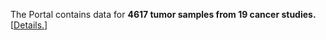 <P>The Portal contains data for <b>4617 tumor samples from 19 cancer studies.</b> [<a href='data_sets.jsp'>Details.</a>]</p>
<script type='text/javascript' src='https://www.google.com/jsapi'></script>
<script type='text/javascript'>
google.load('visualization', '1.0', {'packages':['corechart']});
google.setOnLoadCallback(drawChart);
function drawChart() {
var data = new google.visualization.DataTable();
data.addColumn('string', 'Cancer Study');
data.addColumn('number', 'Samples');
data.addRows([['Bladder Urothelial Carcinoma (TCGA)', 35],
['Breast Invasive Carcinoma (TCGA)', 730],
['Cervical Squamous Cell Carcinoma (TCGA)', 36],
['Colon and Rectum Adenocarcinoma (TCGA)', 574],
['Glioblastoma Multiforme (TCGA)', 577],
['Head and Neck Squamous Cell Carcinoma (TCGA)', 127],
['Kidney Renal Clear Cell Carcinoma (TCGA)', 502],
['Kidney Renal Papillary Cell Carcinoma (TCGA)', 43],
['Acute Myeloid Leukemia (TCGA)', 199],
['Brain Lower Grade Glioma (TCGA)', 58],
['Liver Hepatocellular Carcinoma (TCGA)', 53],
['Lung Adenocarcinoma (TCGA)', 236],
['Lung Squamous Cell Carcinoma (TCGA)', 212],
['Ovarian Serous Cystadenocarcinoma (TCGA)', 568],
['Pancreatic Adenocarcinoma (TCGA)', 14],
['Prostate Adenocarcinoma (TCGA)', 82],
['Stomach Adenocarcinoma (TCGA)', 149],
['Thyroid Carcinoma (TCGA)', 85],
['Uterine Corpus Endometrioid Carcinoma (TCGA)', 337]
]);
var options = {
'backgroundColor':'#F1F6FE',
'is3D':false,
'pieSliceText':'value',
'tooltip':{'text':'value'},
'width':300,
'legend':{'position':'none'},
'left':0,'top':0,
'height':300};
var chart = new google.visualization.PieChart(document.getElementById('chart_div1'));
chart.draw(data, options);
}
</script>
<div id='chart_div1'></div>

